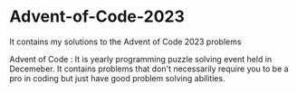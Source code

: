 # Advent-of-Code-2023
It contains my solutions to the Advent of Code 2023 problems

Advent of Code : It is yearly programming puzzle solving event held in Decemeber. 
It contains problems that don't necessarily require you to be a pro in coding but just have good problem solving abilities.
